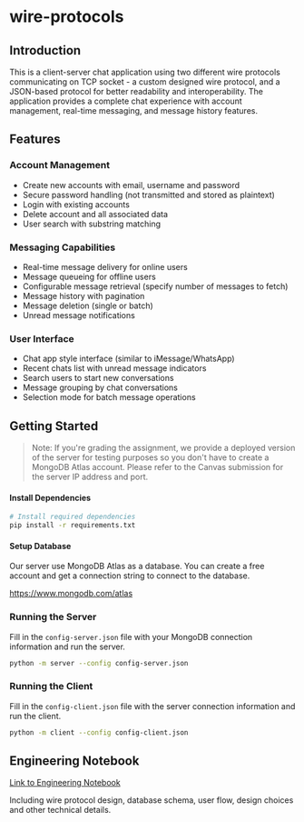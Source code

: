 # wire-protocols

## Introduction

This is a client-server chat application using two different wire protocols communicating on TCP socket - a custom designed wire protocol, and a JSON-based protocol for better readability and interoperability.
The application provides a complete chat experience with account management, real-time messaging, and message history features.

## Features

### Account Management

- Create new accounts with email, username and password
- Secure password handling (not transmitted and stored as plaintext)  
- Login with existing accounts
- Delete account and all associated data
- User search with substring matching

### Messaging Capabilities

- Real-time message delivery for online users
- Message queueing for offline users
- Configurable message retrieval (specify number of messages to fetch)
- Message history with pagination
- Message deletion (single or batch)
- Unread message notifications

### User Interface

- Chat app style interface (similar to iMessage/WhatsApp)
- Recent chats list with unread message indicators
- Search users to start new conversations
- Message grouping by chat conversations
- Selection mode for batch message operations

## Getting Started

> Note: If you're grading the assignment, we provide a deployed version of the server for testing purposes so you don't have to create a MongoDB Atlas account. Please refer to the Canvas submission for the server IP address and port.

#### Install Dependencies

```bash
# Install required dependencies
pip install -r requirements.txt
```

#### Setup Database

Our server use MongoDB Atlas as a database. You can create a free account and get a connection string to connect to the database.

https://www.mongodb.com/atlas


### Running the Server

Fill in the `config-server.json` file with your MongoDB connection information and run the server.

```bash
python -m server --config config-server.json
```

### Running the Client

Fill in the `config-client.json` file with the server connection information and run the client.

```bash
python -m client --config config-client.json
```

## Engineering Notebook

[Link to Engineering Notebook](https://kevenli.notion.site/compsci-2620-engineering-notebook-wire-protocol)

Including wire protocol design, database schema, user flow, design choices and other technical details.
